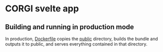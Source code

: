 # CORGI svelte app

## Building and running in production mode

In production, [Dockerfile](./Dockerfile) copies the [public](./public) directory, builds the bundle and outputs it to public, and serves everything contained in that directory.